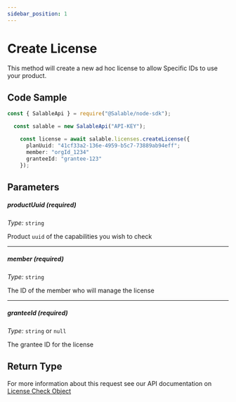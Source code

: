 ```yaml
---
sidebar_position: 1
---
```


# Create License

This method will create a new ad hoc license to allow Specific IDs to use your product.

## Code Sample

```typescript
const { SalableApi } = require("@Salable/node-sdk");

  const salable = new SalableApi("API-KEY");

    const license = await salable.licenses.createLicense({
      planUuid: "41cf33a2-136e-4959-b5c7-73889ab94eff";
      member: "orgId_1234"
      granteeId: "grantee-123"
    });

```

## Parameters

##### productUuid (_required_)

_Type:_ `string`

Product `uuid` of the capabilities you wish to check

---

##### member (_required_)

_Type:_ `string`

The ID of the member who will manage the license

---

##### granteeId (_required_)

_Type:_ `string` or `null`

The grantee ID for the license

## Return Type

For more information about this request see our API documentation on [License Check Object](https://docs.salable.app/api#tag/Licenses/operation/getLicenseCheck)
